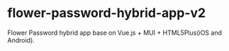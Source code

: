 # flower-password-hybrid-app-v2
Flower Password hybrid app base on Vue.js + MUI + HTML5Plus(iOS and Android).
